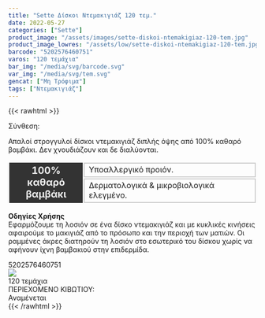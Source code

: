 ```yaml
---
title: "Sette Δίσκοι Ντεμακιγιάζ 120 τεμ."
date: 2022-05-27
categories: ["Sette"]
product_image: "/assets/images/sette-diskoi-ntemakigiaz-120-tem.jpg"
product_image_lowres: "/assets/low/sette-diskoi-ntemakigiaz-120-tem.jpg"
barcode: "5202576460751"
varos: "120 τεμάχια"
bar_img: "/media/svg/barcode.svg"
var_img: "/media/svg/tem.svg"
gencat: ["Μη Τρόφιμα"]
tags: ["Ντεμακιγιάζ"]
---
```

{{< rawhtml >}}

<div class="product"><div id="sistatika">Σύνθεση:</div>
<p>Απαλοί στρογγυλοί δίσκοι ντεμακιγιάζ διπλής όψης από 100% καθαρό βαμβάκι. Δεν χνουδιάζουν και δε διαλύονται.</p>
<table style="border-collapse: separate;width: 100%;" border="0" cellpadding="10">
<tbody>
<tr style="">
<td style="
    text-align: center;
    background: #333;
    color: #eee;
    width: 30%;
" rowspan="2"><strong><span style="font-size: 20px;">100% καθαρό βαμβάκι</span></strong></td>
<td style="border: 2px solid #ccc;">Υποαλλεργικό προιόν.</td>
</tr>
<tr style="
">
<td style="
    border: 2px solid #ccc;
">Δερματολογικά &amp; μικροβιολογικά ελεγμένο.</td>
</tr>
</tbody>
</table>
<p><strong>Οδηγίες Χρήσης</strong><br>Εφαρμόζουμε τη λοσιόν σε ένα δίσκο ντεμακιγιάζ και με κυκλικές κινήσεις αφαιρούμε το μακιγιάζ από το πρόσωπο και την περιοχή των ματιών. Οι ραμμένες άκρες διατηρούν τη λοσιόν στο εσωτερικό του δίσκου χωρίς να αφήνουν ίχνη βαμβακιού στην επιδερμίδα.</p><div id="barcode"><div id="barimage1"></div><span id="bartext">5202576460751</span></div><div id="varos"><div id="varosimage" style="margin:0"><img src="/media/svg/tem.svg"></div><span id="varostext">120 τεμάχια</span></div><div id="kivotio">ΠΕΡΙΕΧΟΜΕΝΟ ΚΙΒΩΤΙΟΥ:<br>Αναμένεται</div>
<div class="pimg"></div>
</div>
{{< /rawhtml >}}



